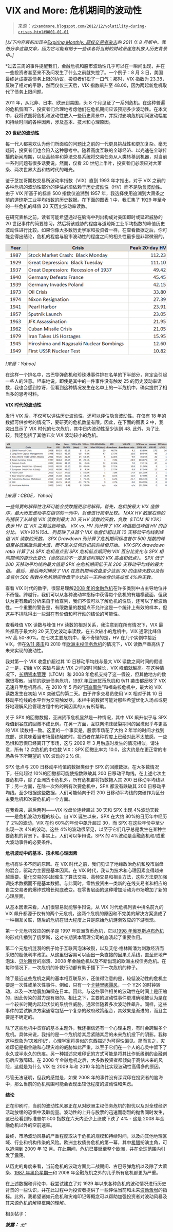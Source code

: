 <!--yml

category: 未分类

date: 2024-05-18 16:20:35

-->

# VIX and More: 危机期间的波动性

> 来源：[`vixandmore.blogspot.com/2012/12/volatility-during-crises.html#0001-01-01`](http://vixandmore.blogspot.com/2012/12/volatility-during-crises.html#0001-01-01)

*[以下内容最初出现在[Expiring Monthly: 期权交易者杂志](http://www.expiringmonthly.com/)的 2011 年 8 月版中。我想分享这篇文章，因为它可能有助于一些读者将当前的财政悬崖危机放入历史背景中。]*

*过去三周的事件提醒我们，金融危机和股市波动性几乎可以在一瞬间出现，并在一些投资者甚至来不及问发生了什么之前就失控了。一个例子：8 月 3 日，美国最终达成提高债务上限的协议，投资者们松了一口气；那时，VIX 指数为 23.38，反映了相对的平静，然而仅仅三天后，VIX 指数飙升至 48.00，因为两起新危机取代了债务上限问题。

2011 年，从北非、日本、欧洲到美国，头 8 个月见证了一系列危机。在这种普遍的危机氛围下，投资者们合理地考虑他们在危机期间应该预期多少波动性。在本文中，我将试图将危机和波动性放入一些历史背景中，并探讨影响危机期间波动幅度和持续时间的各种因素，涉及基本、技术和心理原因。

**20 世纪的波动性**

每一代人都喜欢认为他们所面临的问题比之前的一代更具挑战性和更加复杂。毫无疑问，投资者们也会陷入这种思考中。随着高度互联的全球经济、以光速在全球传播的新闻周期，以及高频率和算法交易系统将交易任务从人类转移到机器，对当前一系列问题有很多话要说。然而，仅看 20 世纪上半叶，投资者们必须应对大萧条、两次世界大战和核时代的曙光。

鉴于芝加哥期权交易所波动率指数（VIX）直到 1993 年才推出，对于 VIX 之前的各种危机的波动性部分的评估必须依赖于[历史波动性](http://vixandmore.blogspot.com/search/label/historical%20volatility)（HV）而不是[隐含波动性](http://vixandmore.blogspot.com/search/label/implied%20volatility)。由于 VIX 所基于的标普 500 指数仅追溯到 1957 年，我选择使用追溯到大萧条之前的道琼斯工业平均指数的历史数据。在下面的图表 1 中，我汇集了 1929 年至今的一些危机的峰值 20 天历史波动率读数。

在研究表格之前，读者可能希望通过在脑海中列出构成对美国即时或延迟威胁的 20 世纪事件的简要练习，然后将该威胁的程度与道琼斯工业平均指数的峰值历史波动性进行比较。如果你像大多数历史学家和投资者一样，在查看数据之后，你可能会得出结论，危机的程度与股市波动性的程度之间的相关性最多是非常微弱的。

***![](img/68c12d491b855f0996e05f11652c7677.png)***

*[来源：Yahoo]*

在这样一个排名中，古巴导弹危机和珍珠港事件排在名单的下半部分，肯定会引起一些人的注意。坦率地说，即使是其中的一件事件没有触发 25 的历史波动率读数，我也会感到惊讶，但看到这种情况发生在名单上的一半危机中，确实提供了相当多的思考材料。

**VIX 时代的波动性**

发行 VIX 后，不仅可以评估历史波动性，还可以评估隐含波动性。在仅有 18 年的数据可供参考的情况下，要研究的危机数量有限。因此，在下面的图表 2 中，我突出显示了 VIX 时代的七次危机，其中日内波动性至少达到 48\. 此外，为了比较，我还包括了其他五次 VIX 波动较小的危机。

![](img/ed2a7adbea2dd0c59c069f600a8a6cd3.png)

*[来源：CBOE，Yahoo]*

*一些简要的解释性注释可能会使数据更容易解释。首先，危机按最大 VIX 值排序，最大历史波动率在相邻的一列中，以便进行简单比较。 MAX HV 数据右侧的列捕获了从峰值 VIX 读数到最大 20 天 HV 读数的天数，负数（LTCM 和 Y2K）表示 HV 在 VIX 之前达到峰值。 VIX vs. HV 列计算了 VIX 峰值超过峰值 HV 的百分比。 VIX>10%10d… 列反映了从首个 VIX 收盘价超过其 10 天移动平均线到峰值 VIX 读数的天数。 SPX Drawdown 列计算了危机期间标准普尔 500 指数的峰值至谷底回撤的最大值，而不是从任何危机前的峰值开始。 VIX:SPX drawdown ratio 计算了从 SPX 危机高点到 SPX 危机低点期间的 VIX 百分比变化与 SPX 相同期间的百分比变化（当然这些不一定是该时期的 VIX 高点和低点）。 SPX 低于 200 天移动平均线的最大值是 SPX 在危机期间低于其 200 天移动平均线的最大值。 最后，最后两列捕获了 VIX 在危机期间收盘至少达到 30 的连续天数以及标准普尔 500 指数在危机期间收盘至少比前一天的收盘价高或低 4%的天数。*

查看 VIX 时代的数字，很容易理解[2008 年的金融危机](http://vixandmore.blogspot.com/search/label/2008)在许多类别中占主导地位并不奇怪。跨越行，我们可以从各种波动率指标中获得每个危机的有趣横截面，但我认为更有趣的分析来自于检查列，我们不仅可以了解危机的性质，还可以了解波动性。一个重要的警告是，有限数量的数据点不允许这是一个统计上有效的样本，但这并不排除得出一些潜在有价值和可行动的结论的可能性。

查看峰值 VIX 读数与峰值 HV 读数的相对关系，我注意到在所有情况下，VIX 最终都高于最大的 20 天历史波动率读数。在五次较小的危机中，VIX 通常比峰值 HV 高 50-80%。在七次主要危机中，毫不奇怪的是，HV 在几个实例中接近 VIX，但在[9/11 袭击](http://vixandmore.blogspot.com/search/label/9%2F11)和 2010 年[欧洲主权债务危机](http://vixandmore.blogspot.com/search/label/European%20sovereign%20debt%20crisis)的情况下，VIX 读数严重高估了未来实现的波动性。

我对第一个 VIX 收盘价超过其 10 日移动平均线与最大 VIX 读数之间时间的假设之一是，初始 VIX 突破与最大 VIX 之间的时间越长，VIX 峰值就越高。在这种情况下，[长期资本管理](http://vixandmore.blogspot.com/search/label/Long%20Term%20Capital%20Management)（LTCM）和 2008 年危机支持了这一假设，但其他地方的数据很零散。当前的欧洲债务危机，[1997 年亚洲货币危机](http://vixandmore.blogspot.com/search/label/Asian%20financial%20crisis)和 9/11 袭击都反映了 VIX 迅速升至危机高点。在 2010 年 5 月的“[闪崩事件](http://vixandmore.blogspot.com/search/label/flash%20crash)”和福岛核危机中，最大的 VIX 读数发生在初始 VIX 突破后的第二天。由于许多交易员使用 VIX 相对于其 10 日移动平均线的水平作为交易触发器，本栏中的数据可能对那些希望优化入场点或更好地理解风险管理方程中的时间因素的人有所帮助。

关于 SPX 的回撤数据，亚洲货币危机显然是一种情况，其中 VIX 飙升似乎与 SPX 峰值到谷底的回撤不成比例。在另一方面，互联网泡沫破裂期间的回撤似乎与更高的 VIX 读数相一致。这里的一个事实是，股票市场花了大约 2 年半的时间才找到底部，这意味着当市场最终触底时，投资者在某种程度上已经对此不太敏感，一些恐惧和恐慌已经离开了市场，这与 2009 年 3 月触底时发生的情况相似。请注意，所有 12 次危机的中位数 VIX：SPX 回撤比率为 10.0，这大约是在更正常的市场条件下所期望的 VIX 波动的 2 ½ 倍。

SPX 低点与 200 日移动平均值的数据类似于 SPX 的回撤数据。在大多数情况下，任何超过 10%的回撤都可能使指数跌破其 200 日移动平均线。在上述七次主要危机中，除了亚洲货币危机外，所有危机都将指数拖入其 200 日移动平均线以下；另一方面，在除一次外的所有次要危机中，SPX 都没有跌破其 200 日移动平均线。至少根据这些数据，人们可能倾向于将 200 日移动平均线的突破作为区分主要危机和次要危机的一个方面。

在我看来，最后两列——VIX 收盘价连续超过 30 天和 SPX 出现 4%波动天数——是危机波动方程的核心。自 VIX 诞生以来，SPX 在大约 80%的日历年中经历了 2%的波动，VIX 在约 60%的年份中飙升超过 30，而 SPX 在这些年份中至少出现一次 4%的波动。这些 4%的波动很罕见，以至于它们几乎总是发生在某种主要危机的背景下。事实上，人们可以争辩说，SPX 的 4%波动是金融危机和/或重大波动事件的必要条件。

**危机波动中的基本、技术和心理因素**

危机有许多不同的原因。在 VIX 时代之前，我们见证了地缘政治危机和股市崩盘的混合，驱动力主要是基本因素。在 VIX 时代，我认为技术和心理因素变得越来越重要。量化交易的兴起催生了算法交易、高频交易和相关方法，这些方法更加强调技术数据而不是基本数据。与此同时，零售投资由一类新的在线交易者和相应的自主交易者的爆炸式增长彻底改变。在零售层面的这种增加活动为市场增加了新的心理层面。

从基本因素来看，人们很容易就能够争辩说，从 VIX 时代危机列表中排名前九的 VIX 飙升都源于仅有的两个元危机，这两个危机的原因和不完美的解决方案造成了一种相互关联，随后的危机在很大程度上只是原始危机涟漪效应的下游表现。

第一个元危机效应的例子是 1997 年亚洲货币危机，它以[1998 年俄罗斯卢布危机](http://vixandmore.blogspot.com/search/label/Russian%20financial%20crisis)的形式传播到了俄罗斯，这对长期资本管理公司的崩溃起了重要作用。

第二个元危机涟漪的例子始于互联网泡沫破裂，以及艾伦·格林斯潘为刺激经济而采取的超低利率政策。从这里很容易可以画出一条直接的因果关系线，直至房地产泡沫、[贝尔斯登](http://vixandmore.blogspot.com/search/label/BSC)的崩溃、2008 年金融危机以及不断出现的欧洲主权债务危机。在每种情况下，一次危机的补救行动都有助于播下下一次危机的种子。

除了最近这些危机之间的基本相互联系外，还值得注意的是，较低波动性的危机主要是一次性或单次性事件。例如，只有一个[卡特里娜飓风](http://vixandmore.blogspot.com/search/label/Katrina)，一个 Y2K 的时钟转动，以及一次地震加海啸在日本。因此，与这些事件相关的波动性在时间上是压缩的，因此传染的潜力是有限的。相比之下，主要的波动性事件更准确地被认为是在一个较长时期内起起伏伏的系统性威胁，通常伴随着多次波动性飙升。同样，这些事件的尝试解决方案通常包括一个复杂的政府政策组合，其效果是渐进的，而且主要是不确定的。

除了这些危机中贯穿的基本主题外，我还相信还有一个心理主题，有时会跨越多个危机。具体来说，我指的是一个危机给其后紧随其后的未来危机投下的阴影。我称这种现象为‘[灾难印记](http://vixandmore.blogspot.com/search/label/disaster%20imprinting)’，心理学家将类似的东西描述为[可得性偏见](http://vixandmore.blogspot.com/search/label/availability%20bias)。简而言之，灾难印记是指金融和心理灾难的威胁如此严重，以至于它们在一个人的心灵中留下了永久或半永久的伤痕。另一种描述灾难印记的方式可能是将其比作低级别的金融创伤后应激障碍。在 2008 年金融危机之后，大多数投资者都倾向于高估未来的风险，这就是为什么 VIX 在 2009 年和 2010 年始终比实现波动性高得多的原因。

尽管无法证明，但我的感觉是，如果 2008 年的事件没有深深印在投资者的脑海中，那么当前的危机氛围可能会表现出较低程度的波动性和焦虑。

**结论**

正在印刷时，当前的波动性风暴正在从对欧洲主权债务危机的担忧以及对全球经济活动放缓的恐惧中汲取能量。波动性的上升与股票的迅速而剧烈的抛售同时发生，这已经看到标准普尔 500 指数在六天内至少上涨或下跌了 4% - 这是 2008 年金融危机以外的空前速率。

最终，市场波动风暴的严重程度取决于危机的规模和持续时间，以及向其他地理区域、行业和机构传染的风险。欧洲主权债务危机的第一幕，其中[希腊](http://vixandmore.blogspot.com/search/label/Greece)扮演主角，可以追溯到 2009 年 12 月。在此期间，危机已蔓延至整个欧洲，并在全球范围内引发了震荡。

从历史的角度来看，当前危机的波动方面比二战期间、古巴导弹危机以及除了大萧条、[1987 年黑色星期一](http://vixandmore.blogspot.com/search/label/1987)和 2008 年金融危机之外的几乎所有危机都更为严重。

在上述数据和评论中，我尝试建立了对 1929 年以来各种危机的波动情况进行历史背景的一些认识，并在此过程中为投资者提供了一些评估当前和未来[波动激增](http://vixandmore.blogspot.com/search/label/VIX%20spikes)的指标。此外，我希望诸如元危机和灾难印记等概念可以帮助加强投资者对波动风暴及其来源危机的解释框架的理解。

相关帖子：

***披露：*** *无**
